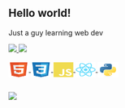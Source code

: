 ## Hello world!

Just a guy learning web dev

<div align="left">
<a href="https://github.com/RamonMaximiliano">
<img height="180em" src="https://github-readme-stats.vercel.app/api?username=RamonMaximiliano&show_icons=true&theme=dracula&include_all_commits=true&count_private=true"/>
<img width="530em" src="https://github-readme-stats.vercel.app/api/top-langs/?username=RamonMaximiliano&layout=compact&langs_count=7&theme=radical"/>
</div>

 
 <!-- https://github.com/anuraghazra/github-readme-stats -->
  
<div style="display: inline_block"><br>
  <img align="center" alt="Rafa-HTML" height="30" width="40" src="https://raw.githubusercontent.com/devicons/devicon/master/icons/html5/html5-original.svg">
  <img align="center" alt="Rafa-CSS" height="30" width="40" src="https://raw.githubusercontent.com/devicons/devicon/master/icons/css3/css3-original.svg">
  <img align="center" alt="Rafa-Js" height="30" width="40" src="https://raw.githubusercontent.com/devicons/devicon/master/icons/javascript/javascript-plain.svg">
  <img align="center" alt="Rafa-React" height="30" width="40" src="https://raw.githubusercontent.com/devicons/devicon/master/icons/react/react-original.svg">
  <img align="center" alt="Rafa-Python" height="30" width="40" src="https://raw.githubusercontent.com/devicons/devicon/master/icons/python/python-original.svg">
</div>

  ##
  
  
  <div> 
  <a href="https://www.linkedin.com/in/ramon-maximiliano-b75a9676/?midToken=AQFZl87OZDsqTQ&midSig=1rI_znTGxOP9M1&trk=eml-email_m2m_invite_single_01-header-25-profile&trkEmail=eml-email_m2m_invite_single_01-header-25-profile-null-4hllah~kpoljjo4~qg-null-neptune%2Fprofile~vanity%2Eview" target="_blank"><img src="https://img.shields.io/badge/-LinkedIn-%230077B5?style=for-the-badge&logo=linkedin&logoColor=white" target="_blank"></a> 
</div>
